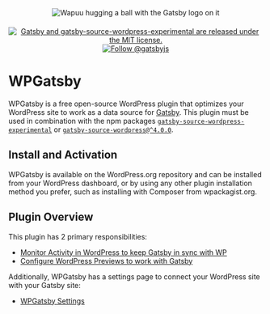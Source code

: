 <div align="center" style="margin-bottom: 20px;">
<img src="https://github.com/gatsbyjs/gatsby-source-wordpress-experimental/raw/master/docs/assets/gatsby-wapuus.png" alt="Wapuu hugging a ball with the Gatsby logo on it" />
</div>

<p align="center">
  <a href="https://github.com/gatsbyjs/wp-gatsby/blob/master/license.txt">
    <img src="https://img.shields.io/badge/license-GPLv3-blue.svg" alt="Gatsby and gatsby-source-wordpress-experimental are released under the MIT license." />
  </a>
  <a href="https://twitter.com/intent/follow?screen_name=gatsbyjs">
    <img src="https://img.shields.io/twitter/follow/gatsbyjs.svg?label=Follow%20@gatsbyjs" alt="Follow @gatsbyjs" />
  </a>
</p>

# WPGatsby

WPGatsby is a free open-source WordPress plugin that optimizes your WordPress site to work as a data
source for [Gatsby](https://www.gatsbyjs.com/docs/how-to/sourcing-data/sourcing-from-wordpress). This plugin must be used in combination with the npm packages [`gatsby-source-wordpress-experimental`](https://www.npmjs.com/package/gatsby-source-wordpress-experimental) or [`gatsby-source-wordpress@^4.0.0`](https://www.npmjs.com/package/gatsby-source-wordpress).

## Install and Activation

WPGatsby is available on the WordPress.org repository and can be installed from your WordPress
dashboard, or by using any other plugin installation method you prefer, such as installing with
Composer from wpackagist.org.

## Plugin Overview

This plugin has 2 primary responsibilities:

-   [Monitor Activity in WordPress to keep Gatsby in sync with WP](https://github.com/gatsbyjs/wp-gatsby/blob/master/docs/action-monitor.md)
-   [Configure WordPress Previews to work with Gatsby](https://github.com/gatsbyjs/gatsby-source-wordpress-experimental/blob/master/docs/tutorials/configuring-wp-gatsby.md#setting-up-preview)

Additionally, WPGatsby has a settings page to connect your WordPress site with your Gatsby site:

-   [WPGatsby Settings](https://github.com/gatsbyjs/gatsby-source-wordpress-experimental/blob/master/docs/tutorials/configuring-wp-gatsby.md)
